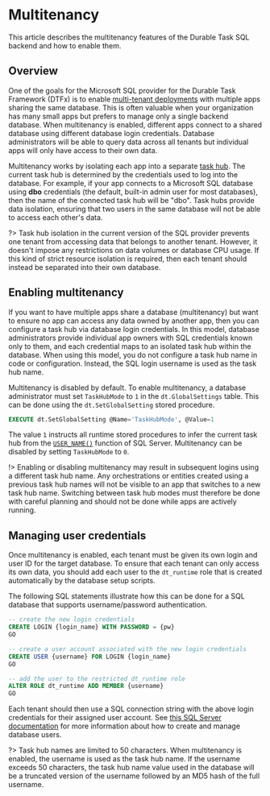 # Multitenancy

This article describes the multitenancy features of the Durable Task SQL backend and how to enable them.

## Overview

One of the goals for the Microsoft SQL provider for the Durable Task Framework (DTFx) is to enable [multi-tenant deployments](https://en.wikipedia.org/wiki/Multitenancy) with multiple apps sharing the same database. This is often valuable when your organization has many small apps but prefers to manage only a single backend database. When multitenancy is enabled, different apps connect to a shared database using different database login credentials. Database administrators will be able to query data across all tenants but individual apps will only have access to their own data.

Multitenancy works by isolating each app into a separate [task hub](taskhubs.md). The current task hub is determined by the credentials used to log into the database. For example, if your app connects to a Microsoft SQL database using **dbo** credentials (the default, built-in admin user for most databases), then the name of the connected task hub will be "dbo". Task hubs provide data isolation, ensuring that two users in the same database will not be able to access each other's data.

?> Task hub isolation in the current version of the SQL provider prevents one tenant from accessing data that belongs to another tenant. However, it doesn't impose any restrictions on data volumes or database CPU usage. If this kind of strict resource isolation is required, then each tenant should instead be separated into their own database.

## Enabling multitenancy

If you want to have multiple apps share a database (multitenancy) but want to ensure no app can access any data owned by another app, then you can configure a task hub via database login credentials. In this model, database administrators provide individual app owners with SQL credentials known only to them, and each credential maps to an isolated task hub within the database. When using this model, you do not configure a task hub name in code or configuration. Instead, the SQL login username is used as the task hub name.

Multitenancy is disabled by default. To enable multitenancy, a database administrator must set `TaskHubMode` to `1` in the `dt.GlobalSettings` table. This can be done using the `dt.SetGlobalSetting` stored procedure.

```sql
EXECUTE dt.SetGlobalSetting @Name='TaskHubMode', @Value=1
```

The value `1` instructs all runtime stored procedures to infer the current task hub from the [`USER_NAME()`](https://docs.microsoft.com/sql/t-sql/functions/user-name-transact-sql) function of SQL Server. Multitenancy can be disabled by setting `TaskHubMode` to `0`.

!> Enabling or disabling multitenancy may result in subsequent logins using a different task hub name. Any orchestrations or entities created using a previous task hub names will not be visible to an app that switches to a new task hub name. Switching between task hub modes must therefore be done with careful planning and should not be done while apps are actively running.

## Managing user credentials

Once multitenancy is enabled, each tenant must be given its own login and user ID for the target database. To ensure that each tenant can only access its own data, you should add each user to the `dt_runtime` role that is created automatically by the database setup scripts.

The following SQL statements illustrate how this can be done for a SQL database that supports username/password authentication.

```sql
-- create the new login credentials
CREATE LOGIN {login_name} WITH PASSWORD = {pw}
GO

-- create a user account associated with the new login credentials
CREATE USER {username} FOR LOGIN {login_name}
GO

-- add the user to the restricted dt_runtime role
ALTER ROLE dt_runtime ADD MEMBER {username}
GO
```

Each tenant should then use a SQL connection string with the above login credentials for their assigned user account. See [this SQL Server documentation](https://docs.microsoft.co/sql/relational-databases/security/authentication-access/create-a-database-user) for more information about how to create and manage database users.

?> Task hub names are limited to 50 characters. When multitenancy is enabled, the username is used as the task hub name. If the username exceeds 50 characters, the task hub name value used in the database will be a truncated version of the username followed by an MD5 hash of the full username.
